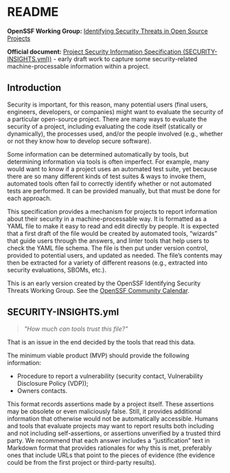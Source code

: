 # README

**OpenSSF Working Group:** [Identifying Security Threats in Open Source Projects](https://github.com/ossf/wg-identifying-security-threats)

**Official document:** [Project Security Information Specification (SECURITY-INSIGHTS.yml))](https://docs.google.com/document/d/1Hqks2J0wVqS_YFUQeIyjkLneLfo3_9A-pbU-7DZpGwM/edit) - early draft work to capture some security-related machine-processable information within a project.

## Introduction

Security is important, for this reason, many potential users (final users, engineers, developers, or companies) might want to evaluate the security of a particular open-source project. There are many ways to evaluate the security of a project, including evaluating the code itself (statically or dynamically), the processes used, and/or the people involved (e.g., whether or not they know how to develop secure software).

Some information can be determined automatically by tools, but determining information via tools is often imperfect. For example, many would want to know if a project uses an automated test suite, yet because there are so many different kinds of test suites & ways to invoke them, automated tools often fail to correctly identify whether or not automated tests are performed. It can be provided manually, but that must be done for each approach.

This specification provides a mechanism for projects to report information about their security in a machine-processable way. It is formatted as a YAML file to make it easy to read and edit directly by people. It is expected that a first draft of the file would be created by automated tools, “wizards” that guide users through the answers, and linter tools that help users to check the YAML file schema. The file is then put under version control, provided to potential users, and updated as needed. The file’s contents may then be extracted for a variety of different reasons (e.g., extracted into security evaluations, SBOMs, etc.).

This is an early version created by the OpenSSF Identifying Security Threats Working Group. See the [OpenSSF Community Calendar](https://calendar.google.com/calendar?cid=czYzdm9lZmhwNWk5cGZsdGI1cTY3bmdwZXNAZ3JvdXAuY2FsZW5kYXIuZ29vZ2xlLmNvbQ).

## SECURITY-INSIGHTS.yml

> *"How much can tools trust this file?"*

That is an issue in the end decided by the tools that read this data.

The minimum viable product (MVP) should provide the following information: 

- Procedure to report a vulnerability (security contact, Vulnerability Disclosure Policy (VDP));
- Owners contacts.

This format records assertions made by a project itself. These assertions may be obsolete or even maliciously false. Still, it provides additional information that otherwise would not be automatically accessible. Humans and tools that evaluate projects may want to report results both including and not including self-assertions, or assertions unverified by a trusted third party. We recommend that each answer includes a “justification” text in Markdown format that provides rationales for why this is met, preferably ones that include URLs that point to the pieces of evidence (the evidence could be from the first project or third-party results).


